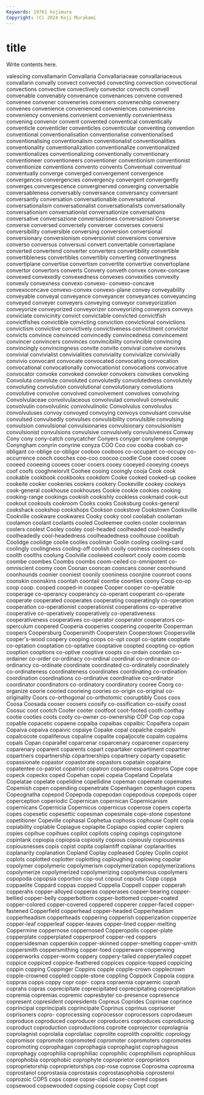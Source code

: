```yaml
---
Keywords: 19761 kojimura
Copyright: (C) 2024 Koji Murakami
---
```


# title

Write contents here.



valescing convallamarin
Convallaria Convallariaceae convallariaceous convallarin convally convect convected convecting convection convectional
convections convective convectively convector convects convell convenable convenably convenance convenances
convene convened convenee convener conveneries conveners convenership convenery convenes convenience
convenienced conveniences conveniencies conveniency conveniens convenient conveniently convenientness convening convenor
convent convented conventical conventically conventicle conventicler conventicles conventicular conventing convention
conventional conventionalisation conventionalise conventionalised conventionalising conventionalism conventionalist conventionalities conventionality conventionalization
conventionalize conventionalized conventionalizes conventionalizing conventionally conventionary conventioneer conventioneers conventioner conventionism
conventionist conventionize conventions convento convents Conventual conventual conventually converge converged
convergement convergence convergences convergencies convergency convergent convergently converges convergescence converginerved
converging conversable conversableness conversably conversance conversancy conversant conversantly conversation conversationable
conversational conversationalism conversationalist conversationalists conversationally conversationism conversationist conversationize conversations conversative
conversazione conversaziones conversazioni Converse converse conversed conversely converser converses conversi
conversibility conversible conversing conversion conversional conversionary conversionism conversionist conversions conversive
converso conversus conversusi convert convertable convertaplane converted convertend converter converters
convertibility convertible convertibleness convertibles convertibly converting convertingness convertiplane convertise convertism
convertite convertive convertoplane convertor convertors converts Convery conveth convex convex-concave
convexed convexedly convexedness convexes convexities convexity convexly convexness convexo convexo-
convexo-concave convexoconcave convexo-convex convexo-plane convey conveyability conveyable conveyal conveyance conveyancer
conveyances conveyancing conveyed conveyer conveyers conveying conveyor conveyorization conveyorize conveyorized
conveyorizer conveyorizing conveyors conveys conviciate convicinity convict convictable convicted convictfish
convictfishes convictible convicting conviction convictional convictions convictism convictive convictively convictiveness
convictment convictor convicts convince convinced convincedly convincedness convincement convincer convincers
convinces convincibility convincible convincing convincingly convincingness convite convito convival convive
convives convivial convivialist convivialities conviviality convivialize convivially convivio convocant convocate
convocated convocating convocation convocational convocationally convocationist convocations convocative convocator convoke
convoked convoker convokers convokes convoking Convoluta convolute convoluted convolutedly convolutedness
convolutely convoluting convolution convolutional convolutionary convolutions convolutive convolve convolved convolvement
convolves convolving Convolvulaceae convolvulaceous convolvulad convolvuli convolvulic convolvulin convolvulinic convolvulinolic
Convolvulus convolvulus convolvuluses convoy convoyed convoying convoys convulsant convulse convulsed
convulsedly convulses convulsibility convulsible convulsing convulsion convulsional convulsionaries convulsionary convulsionism
convulsionist convulsions convulsive convulsively convulsiveness Conway Cony cony cony-catch conycatcher
Conyers conyger conylene conynge Conyngham conyrin conyrine conyza COO Coo
coo cooba coobah co-obligant co-oblige co-obligor cooboo cooboos co-occupant co-occupy
co-occurrence cooch cooches coo-coo coocoo coodle Cooe cooed cooee cooeed
cooeeing cooees cooer cooers cooey cooeyed cooeying cooeys coof coofs
cooghneiorvlt Coohee cooing cooingly cooja Cook cook cookable cookbook cookbooks
cookdom Cooke cooked cooked-up cookee cookeite cooker cookeries cookers cookery
Cookeville cookey cookeys cook-general cookhouse cookhouses Cookie cookie cookies cooking
cooking-range cookings cookish cookishly cookless cookmaid cook-out cookout cookouts cookroom
Cooks cooks Cooksburg cooks-general cookshack cookshop cookshops Cookson cookstove Cookstown
Cooksville Cookville cookware cookwares Cooky cooky cool coolabah coolaman coolamon
coolant coolants cooled Cooleemee coolen cooler coolerman coolers coolest Cooley
cooley cool-headed coolheaded cool-headedly coolheadedly cool-headedness coolheadedness coolhouse coolibah Coolidge
coolidge coolie coolies cooliman Coolin cooling cooling-card coolingly coolingness cooling-off
coolish coolly coolness coolnesses cools coolth coolths coolung Coolville coolweed
coolwort cooly coom coomb coombe coombes Coombs coombs coom-ceiled co-omnipotent
co-omniscient coomy coon Coonan cooncan cooncans cooner coonhound coonhounds coonier
cooniest coonily cooniness coonjine coonroot coons coonskin coonskins coontah coontail
coontie coonties coony Coop co-op coop coop. cooped cooped-in coopee
Cooper cooper co-operable cooperage co-operancy cooperancy co-operant cooperant co-operate cooperate
cooperated cooperates cooperating cooperatingly co-operation cooperation co-operationist cooperationist cooperations co-operative
cooperative co-operatively cooperatively co-operativeness cooperativeness cooperatives co-operator cooperator cooperators co-operculum
coopered Cooperia cooperies coopering cooperite Cooperman coopers Coopersburg Coopersmith Cooperstein
Cooperstown Coopersville cooper's-wood coopery cooping coops co-opt coopt co-optate cooptate
co-optation cooptation co-optative cooptative coopted coopting co-option cooption cooptions co-optive
cooptive coopts co-ordain coordain co-ordainer co-order co-ordinacy co-ordinal coordinal co-ordinance
co-ordinancy co-ordinate coordinate coordinated co-ordinately coordinately co-ordinateness coordinateness coordinates coordinating
co-ordination coordination coordinations co-ordinative coordinative co-ordinator coordinator coordinators co-ordinatory coordinatory
cooree Coorg co-organize coorie cooried coorieing coories co-origin co-original co-originality
Coors co-orthogonal co-orthotomic cooruptibly Coos coos Coosa Coosada cooser coosers
coosify co-ossification co-ossify coost Coosuc coot cootch Cooter cooter cootfoot
coot-footed cooth coothay cootie cooties coots cooty co-owner co-ownership COP
Cop cop copa copable copacetic copaene copaiba copaibas copaibic Copaifera
copain Copaiva copaiva copaivic copaiye Copake copal copalche copalchi copalcocote
copaliferous copaline copalite copaljocote copalm copalms copals Copan coparallel coparcenar
coparcenary coparcener coparceny coparenary coparent coparents copart copartaker copartiment copartner
copartners copartnership copartnerships copartnery coparty copasetic copassionate copastor copastorate copastors
copatain copataine copatentee co-patriot copatriot copatron copatroness copatrons Cope cope
copeck copecks coped Copehan copei copeia Copeland Copelata Copelatae copelate
copelidine copellidine copeman copemate copemates Copemish copen copending copenetrate Copenhagen
copenhagen copens Copeognatha copepod Copepoda copepodan copepodous copepods coper coperception
coperiodic Copernican copernican Copernicanism copernicans Copernicia Copernicus copernicus coperose copers
coperta copes copesetic copesettic copesman copesmate cope-stone copestone copetitioner Copeville
cophasal Cophetua cophosis cophouse Copht copia copiability copiable Copiague copiapite
Copiapo copied copier copiers copies copihue copihues copilot copilots coping
copings copingstone copintank copiopia copiopsia copiosity copious copiously copiousness copiousnesses
copis copist copita coplaintiff coplanar coplanarities coplanarity coplanation Copland Coplay
copleased Copley Coplin coplot coplots coplotted coplotter coplotting coploughing coplowing
copolar copolymer copolymeric copolymerism copolymerization copolymerizations copolymerize copolymerized copolymerizing copolymerous
copolymers copopoda copopsia coportion cop-out copout copouts Copp coppa coppaelite
Coppard coppas copped Coppelia Coppell copper copperah copperahs copper-alloyed copperas
copperases copper-bearing copper-bellied copper-belly copperbottom copper-bottomed copper-coated copper-colored copper-covered coppered
copperer copper-faced copper-fastened Copperfield copperhead copper-headed Copperheadism copperheadism copperheads coppering
copperish copperization copperize copper-leaf copperleaf copper-leaves copper-lined copper-melting Coppermine coppernose
coppernosed Copperopolis copper-plate copperplate copperplated copperproof copper-red coppers coppersidesman copperskin
copper-skinned copper-smelting copper-smith coppersmith coppersmithing copper-toed copperware copperwing copperworks copper-worm
coppery coppery-tailed copperytailed coppet coppice coppiced coppice-feathered coppices coppice-topped coppicing
coppin copping Coppinger Coppins copple copple-crown copplecrown copple-crowned coppled copple-stone
coppling Coppock Coppola coppra coppras copps coppy copr copr- copra
copraemia copraemic coprah coprahs copras coprecipitate coprecipitated coprecipitating coprecipitation copremia
copremias copremic copresbyter co-presence copresence copresent copresident copresidents Copreus Coprides
Coprinae coprince coprincipal coprincipals coprincipate Coprinus coprinus coprisoner coprisoners copro-
coprocessing coprocessor coprocessors coprodaeum coproduce coproduced coproducer coproducers coproduces coproducing
coproduct coproduction coproductions coproite coprojector coprolagnia coprolagnist coprolalia coprolaliac coprolite
coprolith coprolitic coprology copromisor copromote copromoted copromoter copromoters copromotes copromoting
coprophagan coprophagia coprophagist coprophagous coprophagy coprophilia coprophiliac coprophilic coprophilism coprophilous
coprophobia coprophobic coprophyte coproprietor coproprietors coproprietorship coproprietorships cop-rose coprose Coprosma
coprosma coprostanol coprostasia coprostasis coprostasophobia coprosterol coprozoic COPS cops copse
copse-clad copse-covered copses copsewood copsewooded copsing copsole copsy Copt copt
